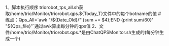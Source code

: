 1、脚本执行顺序 triorobot_tps_all.sh获取/home/trio/Monitor/triorobot.qps.${Today_T}文件中的每个botname的值
#练点：Qps_All=`awk "/${Date_Old}/"'{sum += $4};END {print sum/60}' "${Qps_file}"`通过awk算出每分钟的qps值
2、文件/home/trio/Monitor/triorobot.qps.*是由ChatQPSMonitor.sh生成的(每分钟生成一个)
